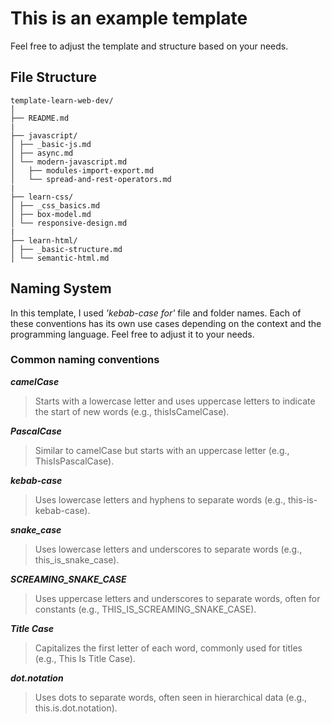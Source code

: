 # This is an example template

Feel free to adjust the template and structure based on your needs.

## File Structure

```
template-learn-web-dev/
│
├── README.md
| 
├── javascript/
│ ├── _basic-js.md
│ ├── async.md
│ └── modern-javascript.md
│   ├── modules-import-export.md
│   └── spread-and-rest-operators.md
|
├── learn-css/
│ ├── _css_basics.md
│ ├── box-model.md
│ └── responsive-design.md
| 
├── learn-html/
│ ├── _basic-structure.md
│ └── semantic-html.md

```

## Naming System

In this template, I used *'kebab-case for'* file and folder names. Each of these conventions has its own use cases depending on the context and the programming language. Feel free to adjust it to your needs.

### Common naming conventions

***camelCase***
> Starts with a lowercase letter and uses uppercase letters to indicate the start of new words (e.g., thisIsCamelCase).

***PascalCase***
> Similar to camelCase but starts with an uppercase letter (e.g., ThisIsPascalCase).

***kebab-case***
> Uses lowercase letters and hyphens to separate words (e.g., this-is-kebab-case).

***snake_case***
> Uses lowercase letters and underscores to separate words (e.g., this_is_snake_case).

***SCREAMING_SNAKE_CASE***
> Uses uppercase letters and underscores to separate words, often for constants (e.g., THIS_IS_SCREAMING_SNAKE_CASE).

***Title Case***
> Capitalizes the first letter of each word, commonly used for titles (e.g., This Is Title Case).

***dot.notation***
> Uses dots to separate words, often seen in hierarchical data (e.g., this.is.dot.notation).

